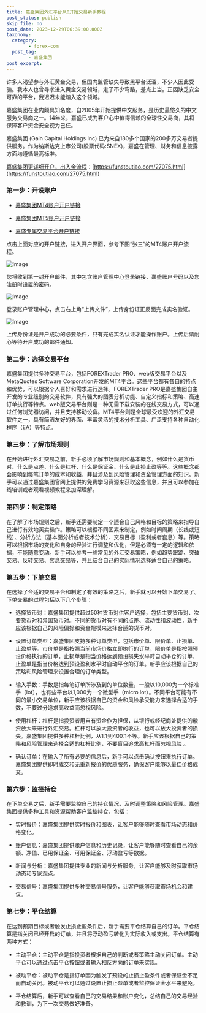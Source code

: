 ```yaml
---
title: 嘉盛集团外汇平台从0开始交易新手教程
post_status: publish
skip_file: no
post_date: 2023-12-29T06:39:00.000Z
taxonomy:
  category:
        - forex-com
  post_tag:
        - 嘉盛集团
post_excerpt: 
---
```

许多人渴望参与外汇黄金交易，但国内监管缺失导致黑平台泛滥，不少人因此受骗。我本人也曾寻求进入黄金交易领域，走了不少弯路，差点上当。正因缺乏安全可靠的平台，我迟迟未能踏入这个领域。

嘉盛集团在业内颇具知名度，自2005年开始提供中文服务，是历史最悠久的中文服务交易商之一。14年来，嘉盛已成为客户心中值得信赖的全球性交易商，其将保障客户资金安全视为己任。

嘉盛集团 (Gain Capital Holdings Inc) 已为来自180多个国家的200多万交易者提供服务。作为纳斯达克上市公司(股票代码:SNEX)，嘉盛在管理、财务和信息披露方面均遵循最高标准。

[嘉盛集团更详细开户，出入金流程](https://funstoutiao.com/27075.html)：[https://funstoutiao.com/27075.html](https://funstoutiao.com/27075.html)

### 第一步：开设账户

* [嘉盛集团MT4账户开户链接](https://s.ssgg.net/jsmt4)

* [嘉盛集团MT5账户开户链接](https://s.ssgg.net/jsmt5)

* [嘉盛专属交易平台开户链接](https://s.ssgg.net/js)

点击上面对应的开户链接，进入开户界面，参考下图“张三”的MT4账户开户流程。

![Image](https://prod-files-secure.s3.us-west-2.amazonaws.com/39ed1227-6d7d-4570-be36-9ccd4a2c4241/7a167aea-686b-400d-af59-4e18eb607a40/640.png?X-Amz-Algorithm=AWS4-HMAC-SHA256&X-Amz-Content-Sha256=UNSIGNED-PAYLOAD&X-Amz-Credential=ASIAZI2LB466SKNZOWRQ%2F20251012%2Fus-west-2%2Fs3%2Faws4_request&X-Amz-Date=20251012T041309Z&X-Amz-Expires=3600&X-Amz-Security-Token=IQoJb3JpZ2luX2VjEHwaCXVzLXdlc3QtMiJHMEUCIQCMxKveQNOzdcndN%2BcSDEizwBuShSxE6BZovqwTMqZwLAIga6mMFepNhjPxg4wjT5B22fSCX5x501iQhgiwyaw%2FUucq%2FwMIJRAAGgw2Mzc0MjMxODM4MDUiDI0sSbzseqvVa%2BagzSrcA9tFT1ZXq%2BUpT9yD5Er0qmAuUFHcEkTyWnRHV%2FZ2JDER5Gz4asdf9ihDpl5%2FPStKb0c6D8bX6SLP1gc5EiLcdjADUOMcvkFo7fyCCHDfFOLpTxnYKWZHI9EgzFmWma9jN%2BR8MAVxBDHMaqNBp2wAU7B5yODRGamOBYsGGN7Bu7IVtQJ48T4PwAIK%2F9gmGv%2B%2F4bYahI8Rm2JvTaSymlvKTBMbkdr5j4ZiV8VpxpnakGX8PXtH0CvGw%2F0BUv1pVpuw5eZ%2FdoDKaHKFlnVNCm7ArvHiaxC5%2BR19tcH1MGeEJwxuG2wrRQntcMp7pJdvQ%2FHEl%2B0zd8NAdGczuD9Ry4RenytAFTi%2BhOAVV2fKzQ8xQIJTuypcUzvxngMpIF0fn9zqME8ws6lYkx496icrtEnUbMqSDoPCY%2B%2BAz8X9fX2U5yXb3o3IIs1zG3j5ROw43hmd4qbIRJn0x1LoOod9%2FWxNc%2BYhHHvDb3ZWImA6eO0DPj2D6mkNcsvOoAF3n%2BgNffSdPaO%2BKjGKj9yoTzt9sE16eYVyMT8NCGG4gi%2BZ6xVpyaFH1kcMjZr4g06nGkmxvdV0C9aeMfuMQ14wTmsLCwVChCrTkgq4dxvT%2FTBaX0T4BTL38KEd0GSxWDRJZULxMMDErMcGOqUB%2F%2FeZ%2FZPzIkU0ygHypx28ua%2FhwdgsyuT5E3bccGK5gnleG88qP9TAEid%2FXMb8u0Jyjb87dbmuJpOR%2BouHJx8Q28GFnetfQZv6%2BJ8%2BBD%2BXADsKA94pid4R%2B2qvzrLwLVAFtY8vQ6dhY08nPbyY07XhjSg5AZnHUHK4pOEJvS8U%2BQv3jO0j0%2BDpo3IMi3DgPdrt%2Bu1FRbET88zcGhDpjabpfp7KL9Ym&X-Amz-Signature=9988484613b0ce8e36987190f440756123395ba6218dfb207e080ac88c9691a6&X-Amz-SignedHeaders=host&x-amz-checksum-mode=ENABLED&x-id=GetObject)

您将收到第一封开户邮件，其中包含账户管理中心登录链接、嘉盛账户号码以及您注册时设置的密码。

![Image](https://prod-files-secure.s3.us-west-2.amazonaws.com/39ed1227-6d7d-4570-be36-9ccd4a2c4241/eaa1c6b3-2877-4284-a0e1-530e222c27fb/image.png?X-Amz-Algorithm=AWS4-HMAC-SHA256&X-Amz-Content-Sha256=UNSIGNED-PAYLOAD&X-Amz-Credential=ASIAZI2LB466SKNZOWRQ%2F20251012%2Fus-west-2%2Fs3%2Faws4_request&X-Amz-Date=20251012T041309Z&X-Amz-Expires=3600&X-Amz-Security-Token=IQoJb3JpZ2luX2VjEHwaCXVzLXdlc3QtMiJHMEUCIQCMxKveQNOzdcndN%2BcSDEizwBuShSxE6BZovqwTMqZwLAIga6mMFepNhjPxg4wjT5B22fSCX5x501iQhgiwyaw%2FUucq%2FwMIJRAAGgw2Mzc0MjMxODM4MDUiDI0sSbzseqvVa%2BagzSrcA9tFT1ZXq%2BUpT9yD5Er0qmAuUFHcEkTyWnRHV%2FZ2JDER5Gz4asdf9ihDpl5%2FPStKb0c6D8bX6SLP1gc5EiLcdjADUOMcvkFo7fyCCHDfFOLpTxnYKWZHI9EgzFmWma9jN%2BR8MAVxBDHMaqNBp2wAU7B5yODRGamOBYsGGN7Bu7IVtQJ48T4PwAIK%2F9gmGv%2B%2F4bYahI8Rm2JvTaSymlvKTBMbkdr5j4ZiV8VpxpnakGX8PXtH0CvGw%2F0BUv1pVpuw5eZ%2FdoDKaHKFlnVNCm7ArvHiaxC5%2BR19tcH1MGeEJwxuG2wrRQntcMp7pJdvQ%2FHEl%2B0zd8NAdGczuD9Ry4RenytAFTi%2BhOAVV2fKzQ8xQIJTuypcUzvxngMpIF0fn9zqME8ws6lYkx496icrtEnUbMqSDoPCY%2B%2BAz8X9fX2U5yXb3o3IIs1zG3j5ROw43hmd4qbIRJn0x1LoOod9%2FWxNc%2BYhHHvDb3ZWImA6eO0DPj2D6mkNcsvOoAF3n%2BgNffSdPaO%2BKjGKj9yoTzt9sE16eYVyMT8NCGG4gi%2BZ6xVpyaFH1kcMjZr4g06nGkmxvdV0C9aeMfuMQ14wTmsLCwVChCrTkgq4dxvT%2FTBaX0T4BTL38KEd0GSxWDRJZULxMMDErMcGOqUB%2F%2FeZ%2FZPzIkU0ygHypx28ua%2FhwdgsyuT5E3bccGK5gnleG88qP9TAEid%2FXMb8u0Jyjb87dbmuJpOR%2BouHJx8Q28GFnetfQZv6%2BJ8%2BBD%2BXADsKA94pid4R%2B2qvzrLwLVAFtY8vQ6dhY08nPbyY07XhjSg5AZnHUHK4pOEJvS8U%2BQv3jO0j0%2BDpo3IMi3DgPdrt%2Bu1FRbET88zcGhDpjabpfp7KL9Ym&X-Amz-Signature=123a611a5a89bdc8a786c577845d63767153a824ca2fd5de6db6b937a690cf55&X-Amz-SignedHeaders=host&x-amz-checksum-mode=ENABLED&x-id=GetObject)

登录账户管理中心，点击右上角“上传文件”，上传身份证正反面完成实名验证。

![Image](https://prod-files-secure.s3.us-west-2.amazonaws.com/39ed1227-6d7d-4570-be36-9ccd4a2c4241/54090639-09fc-46b4-a135-e0289f707147/image.png?X-Amz-Algorithm=AWS4-HMAC-SHA256&X-Amz-Content-Sha256=UNSIGNED-PAYLOAD&X-Amz-Credential=ASIAZI2LB466SKNZOWRQ%2F20251012%2Fus-west-2%2Fs3%2Faws4_request&X-Amz-Date=20251012T041309Z&X-Amz-Expires=3600&X-Amz-Security-Token=IQoJb3JpZ2luX2VjEHwaCXVzLXdlc3QtMiJHMEUCIQCMxKveQNOzdcndN%2BcSDEizwBuShSxE6BZovqwTMqZwLAIga6mMFepNhjPxg4wjT5B22fSCX5x501iQhgiwyaw%2FUucq%2FwMIJRAAGgw2Mzc0MjMxODM4MDUiDI0sSbzseqvVa%2BagzSrcA9tFT1ZXq%2BUpT9yD5Er0qmAuUFHcEkTyWnRHV%2FZ2JDER5Gz4asdf9ihDpl5%2FPStKb0c6D8bX6SLP1gc5EiLcdjADUOMcvkFo7fyCCHDfFOLpTxnYKWZHI9EgzFmWma9jN%2BR8MAVxBDHMaqNBp2wAU7B5yODRGamOBYsGGN7Bu7IVtQJ48T4PwAIK%2F9gmGv%2B%2F4bYahI8Rm2JvTaSymlvKTBMbkdr5j4ZiV8VpxpnakGX8PXtH0CvGw%2F0BUv1pVpuw5eZ%2FdoDKaHKFlnVNCm7ArvHiaxC5%2BR19tcH1MGeEJwxuG2wrRQntcMp7pJdvQ%2FHEl%2B0zd8NAdGczuD9Ry4RenytAFTi%2BhOAVV2fKzQ8xQIJTuypcUzvxngMpIF0fn9zqME8ws6lYkx496icrtEnUbMqSDoPCY%2B%2BAz8X9fX2U5yXb3o3IIs1zG3j5ROw43hmd4qbIRJn0x1LoOod9%2FWxNc%2BYhHHvDb3ZWImA6eO0DPj2D6mkNcsvOoAF3n%2BgNffSdPaO%2BKjGKj9yoTzt9sE16eYVyMT8NCGG4gi%2BZ6xVpyaFH1kcMjZr4g06nGkmxvdV0C9aeMfuMQ14wTmsLCwVChCrTkgq4dxvT%2FTBaX0T4BTL38KEd0GSxWDRJZULxMMDErMcGOqUB%2F%2FeZ%2FZPzIkU0ygHypx28ua%2FhwdgsyuT5E3bccGK5gnleG88qP9TAEid%2FXMb8u0Jyjb87dbmuJpOR%2BouHJx8Q28GFnetfQZv6%2BJ8%2BBD%2BXADsKA94pid4R%2B2qvzrLwLVAFtY8vQ6dhY08nPbyY07XhjSg5AZnHUHK4pOEJvS8U%2BQv3jO0j0%2BDpo3IMi3DgPdrt%2Bu1FRbET88zcGhDpjabpfp7KL9Ym&X-Amz-Signature=71aaf46864f8ecd3c444722cf848c8715456770758e8150e36c1830efc6ded6f&X-Amz-SignedHeaders=host&x-amz-checksum-mode=ENABLED&x-id=GetObject)

上传身份证是开户成功的必要条件，只有完成实名认证才能操作账户。上传后请耐心等待开户成功的邮件通知。

### 第二步：选择交易平台

嘉盛集团提供多种交易平台，包括FOREXTrader PRO、web版交易平台以及MetaQuotes Software Corporation开发的MT4平台。这些平台都有各自的特点和优势，可以根据个人喜好和需求进行选择。FOREXTrader PRO是嘉盛集团自主开发的专业级别的交易软件，具有强大的图表分析功能、自定义指标和策略、高速订单执行等特点。web版交易平台则是一种无需下载安装的在线交易方式，可以通过任何浏览器访问，并且支持移动设备。MT4平台则是全球最受欢迎的外汇交易软件之一，具有简洁友好的界面、丰富灵活的技术分析工具、广泛支持各种自动化程序（EA）等特点。

### 第三步：了解市场规则

在开始进行外汇交易之前，新手必须了解市场规则和基本概念，例如什么是货币对、什么是点差、什么是杠杆、什么是保证金、什么是止损止盈等等。这些概念都会影响到每笔订单的成本和收益，并且涉及到风险管理和资金管理方面的知识。新手可以通过嘉盛集团官网上提供的免费学习资源来获取这些信息，并且可以参加在线培训或者观看视频教程来加深理解。

### 第四步：制定策略

在了解了市场规则之后，新手还需要制定一个适合自己风格和目标的策略来指导自己进行有效地买卖操作。策略可以根据不同因素来制定，例如时间周期（长线或短线）、分析方法（基本面分析或者技术分析）、交易目标（盈利或者套息）等。策略可以根据市场的变化和自身的经验进行调整和优化，但是必须有一定的逻辑和依据，不能随意变动。新手可以参考一些常见的外汇交易策略，例如趋势跟踪、突破交易、反转交易、套息交易等，并且结合自己的实际情况选择适合自己的策略。

### 第五步：下单交易

在选择了合适的交易平台和制定了有效的策略之后，新手就可以开始下单交易了。下单交易的过程包括以下几个步骤：

* 选择货币对：嘉盛集团提供超过50种货币对供客户选择，包括主要货币对、次要货币对和异国货币对。不同的货币对有不同的点差、流动性和波动性，新手应该根据自己的风险偏好和资金规模来选择合适的货币对。

* 设置订单类型：嘉盛集团支持多种订单类型，包括市价单、限价单、止损单、止盈单等。市价单是指按照当前市场价格立即执行的订单，限价单是指按照预设价格执行的订单，止损单是指当价格达到预设损失水平时自动平仓的订单，止盈单是指当价格达到预设盈利水平时自动平仓的订单。新手应该根据自己的策略和风险管理来设置合理的订单类型。

* 输入手数：手数是指每笔订单所涉及到的单位数量，一般以10,000为一个标准手（lot），也有些平台以1,000为一个微型手（micro lot）。不同平台可能有不同的最小交易单位，新手应该根据自己的资金和风险承受能力来选择合适的手数，不要过分追求高收益而忽视风险。

* 使用杠杆：杠杆是指投资者用自有资金作为担保，从银行或经纪商处提供的融资放大来进行外汇交易。杠杆可以放大投资者的收益，也可以放大投资者的损失。嘉盛集团提供多种杠杆比例，从1:1到400:1不等。新手应该根据自己的策略和风险管理来选择合适的杠杆比例，不要盲目追求高杠杆而忽视风险 。

* 确认订单：在输入了所有必要的信息后，新手可以点击确认按钮来执行订单。嘉盛集团提供即时成交和无重新报价的优质服务，确保客户能够以最佳价格成交。

### 第六步：监控持仓

在下单交易之后，新手需要监控自己的持仓情况，及时调整策略和风险管理。嘉盛集团提供多种工具和资源帮助客户监控持仓，包括：

* 实时报价：嘉盛集团提供实时报价和图表，让客户能够随时查看市场动态和价格变化。

* 账户信息：嘉盛集团提供账户信息和历史记录，让客户能够随时查看自己的余额、净值、已用保证金、可用保证金、浮动盈亏等数据。

* 新闻与分析：嘉盛集团提供专业的新闻与分析服务，让客户能够及时获取市场动态和专家观点。

* 交易信号：嘉盛集团提供多种交易信号服务，让客户能够获取市场机会和建议。

### 第七步：平仓结算

在达到预期目标或者触发止损止盈条件后，新手需要平仓结算自己的订单。平仓结算是指关闭已经开启的订单，并且将浮动盈亏转化为实际收入或支出。平仓结算有两种方式：

* 主动平仓：主动平仓是指投资者根据自己的判断或者策略主动关闭订单。主动平仓可以通过点击平仓按钮或者输入相反方向的订单来实现。

* 被动平仓：被动平仓是指订单因为触发了预设的止损止盈条件或者保证金不足而自动关闭。被动平仓可以通过设置止损止盈单或者监控保证金水平来避免。

* 平仓结算后，新手可以查看自己的交易结果和账户变化，总结自己的交易经验和教训，为下一次交易做好准备。